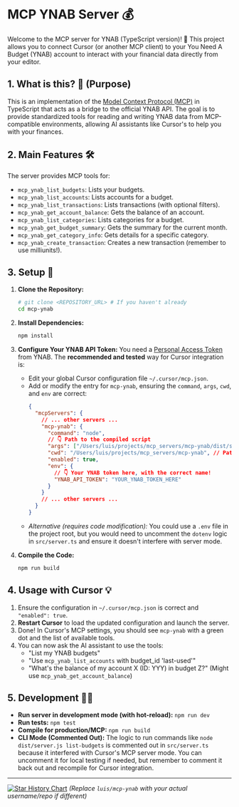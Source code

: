 # MCP YNAB Server 💰

Welcome to the MCP server for YNAB (TypeScript version)! 🎉 This project allows you to connect Cursor (or another MCP client) to your You Need A Budget (YNAB) account to interact with your financial data directly from your editor.

## 1. What is this? 🤔 (Purpose)

This is an implementation of the [Model Context Protocol (MCP)](https://docs.cursor.com/context/model-context-protocol) in TypeScript that acts as a bridge to the official YNAB API. The goal is to provide standardized tools for reading and writing YNAB data from MCP-compatible environments, allowing AI assistants like Cursor's to help you with your finances.

## 2. Main Features 🛠️

The server provides MCP tools for:

*   `mcp_ynab_list_budgets`: Lists your budgets.
*   `mcp_ynab_list_accounts`: Lists accounts for a budget.
*   `mcp_ynab_list_transactions`: Lists transactions (with optional filters).
*   `mcp_ynab_get_account_balance`: Gets the balance of an account.
*   `mcp_ynab_list_categories`: Lists categories for a budget.
*   `mcp_ynab_get_budget_summary`: Gets the summary for the current month.
*   `mcp_ynab_get_category_info`: Gets details for a specific category.
*   `mcp_ynab_create_transaction`: Creates a new transaction (remember to use milliunits!).

## 3. Setup 🚀

1.  **Clone the Repository:**
    ```bash
    # git clone <REPOSITORY_URL> # If you haven't already
    cd mcp-ynab 
    ```
2.  **Install Dependencies:**
    ```bash
    npm install
    ```
3.  **Configure Your YNAB API Token:** You need a [Personal Access Token](https://app.ynab.com/settings/developer) from YNAB. The **recommended and tested** way for Cursor integration is:
    *   Edit your global Cursor configuration file `~/.cursor/mcp.json`.
    *   Add or modify the entry for `mcp-ynab`, ensuring the `command`, `args`, `cwd`, and `env` are correct:
        ```json
        {
          "mcpServers": {
            // ... other servers ...
            "mcp-ynab": {
              "command": "node",
              // 👇 Path to the compiled script
              "args": ["/Users/luis/projects/mcp_servers/mcp-ynab/dist/server.js"], 
              "cwd": "/Users/luis/projects/mcp_servers/mcp-ynab", // Path to this project
              "enabled": true,
              "env": {
                // 👇 Your YNAB token here, with the correct name!
                "YNAB_API_TOKEN": "YOUR_YNAB_TOKEN_HERE" 
              }
            }
            // ... other servers ...
          }
        }
        ```
    *   *Alternative (requires code modification):* You could use a `.env` file in the project root, but you would need to uncomment the `dotenv` logic in `src/server.ts` and ensure it doesn't interfere with server mode.

4.  **Compile the Code:**
    ```bash
    npm run build
    ```

## 4. Usage with Cursor 💡

1.  Ensure the configuration in `~/.cursor/mcp.json` is correct and `"enabled": true`.
2.  **Restart Cursor** to load the updated configuration and launch the server.
3.  Done! In Cursor's MCP settings, you should see `mcp-ynab` with a green dot and the list of available tools.
4.  You can now ask the AI assistant to use the tools:
    *   "List my YNAB budgets"
    *   "Use `mcp_ynab_list_accounts` with budget_id 'last-used'"
    *   "What's the balance of my account X (ID: YYY) in budget Z?" (Might use `mcp_ynab_get_account_balance`)

## 5. Development 🧑‍💻

*   **Run server in development mode (with hot-reload):** `npm run dev`
*   **Run tests:** `npm test`
*   **Compile for production/MCP:** `npm run build`
*   **CLI Mode (Commented Out):** The logic to run commands like `node dist/server.js list-budgets` is commented out in `src/server.ts` because it interfered with Cursor's MCP server mode. You can uncomment it for local testing if needed, but remember to comment it back out and recompile for Cursor integration.

---

[![Star History Chart](https://api.star-history.com/svg?repos=luis/mcp-ynab&type=Date)](https://star-history.com/#luis/mcp-ynab&Date) 
*(Replace `luis/mcp-ynab` with your actual username/repo if different)*
